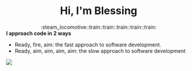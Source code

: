 <h1 align="center">Hi, I'm Blessing</h1>

<div align="center">
  :steam_locomotive::train::train::train::train::train:
</div>
<div>
  <strong>I approach code in 2 ways</strong>
  <ul>
    <li>Ready, fire, aim: the fast approach to software development.</li>
     <li>Ready, aim, aim, aim, aim: the slow approach to software development</li>
    </ul>
</div>
<img src="https://miro.medium.com/max/1600/0*C-cPP9D2MIyeexAT.gif"/>

<br />
